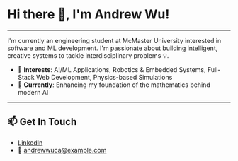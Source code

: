 # Hi there 👋, I'm Andrew Wu!
---
I'm currently an engineering student at McMaster University interested in software and ML development. I'm passionate about building intelligent, creative systems to tackle interdisciplinary problems 💡.
- 🧠 **Interests**: AI/ML Applications, Robotics & Embedded Systems, Full-Stack Web Development, Physics-based Simulations
- 🌱 **Currently**: Enhancing my foundation of the mathematics behind modern AI

---

## 📫 Get In Touch
- [LinkedIn](https://www.linkedin.com/in/andrew-wu-3a7842241/)  
- 📧 [andrewwuca@example.com](mailto:andrewwuca@gmail.com)
